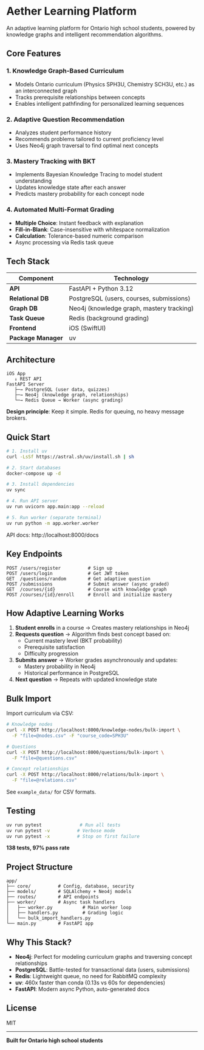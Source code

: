 # Aether Learning Platform

An adaptive learning platform for Ontario high school students, powered by knowledge graphs and intelligent recommendation algorithms.

## Core Features

### 1. Knowledge Graph-Based Curriculum
- Models Ontario curriculum (Physics SPH3U, Chemistry SCH3U, etc.) as an interconnected graph
- Tracks prerequisite relationships between concepts
- Enables intelligent pathfinding for personalized learning sequences

### 2. Adaptive Question Recommendation
- Analyzes student performance history
- Recommends problems tailored to current proficiency level
- Uses Neo4j graph traversal to find optimal next concepts

### 3. Mastery Tracking with BKT
- Implements Bayesian Knowledge Tracing to model student understanding
- Updates knowledge state after each answer
- Predicts mastery probability for each concept node

### 4. Automated Multi-Format Grading
- **Multiple Choice**: Instant feedback with explanation
- **Fill-in-Blank**: Case-insensitive with whitespace normalization
- **Calculation**: Tolerance-based numeric comparison
- Async processing via Redis task queue

## Tech Stack

| Component | Technology |
|-----------|-----------|
| **API** | FastAPI + Python 3.12 |
| **Relational DB** | PostgreSQL (users, courses, submissions) |
| **Graph DB** | Neo4j (knowledge graph, mastery tracking) |
| **Task Queue** | Redis (background grading) |
| **Frontend** | iOS (SwiftUI) |
| **Package Manager** | uv |

## Architecture

```
iOS App
   ↓ REST API
FastAPI Server
   ├─→ PostgreSQL (user data, quizzes)
   ├─→ Neo4j (knowledge graph, relationships)
   └─→ Redis Queue → Worker (async grading)
```

**Design principle**: Keep it simple. Redis for queuing, no heavy message brokers.

## Quick Start

```bash
# 1. Install uv
curl -LsSf https://astral.sh/uv/install.sh | sh

# 2. Start databases
docker-compose up -d

# 3. Install dependencies
uv sync

# 4. Run API server
uv run uvicorn app.main:app --reload

# 5. Run worker (separate terminal)
uv run python -m app.worker.worker
```

API docs: http://localhost:8000/docs

## Key Endpoints

```
POST /users/register          # Sign up
POST /users/login             # Get JWT token
GET  /questions/random        # Get adaptive question
POST /submissions             # Submit answer (async graded)
GET  /courses/{id}            # Course with knowledge graph
POST /courses/{id}/enroll     # Enroll and initialize mastery
```

## How Adaptive Learning Works

1. **Student enrolls** in a course → Creates mastery relationships in Neo4j
2. **Requests question** → Algorithm finds best concept based on:
   - Current mastery level (BKT probability)
   - Prerequisite satisfaction
   - Difficulty progression
3. **Submits answer** → Worker grades asynchronously and updates:
   - Mastery probability in Neo4j
   - Historical performance in PostgreSQL
4. **Next question** → Repeats with updated knowledge state

## Bulk Import

Import curriculum via CSV:

```bash
# Knowledge nodes
curl -X POST http://localhost:8000/knowledge-nodes/bulk-import \
  -F "file=@nodes.csv" -F "course_code=SPH3U"

# Questions
curl -X POST http://localhost:8000/questions/bulk-import \
  -F "file=@questions.csv"

# Concept relationships
curl -X POST http://localhost:8000/relations/bulk-import \
  -F "file=@relations.csv"
```

See `example_data/` for CSV formats.

## Testing

```bash
uv run pytest              # Run all tests
uv run pytest -v          # Verbose mode
uv run pytest -x          # Stop on first failure
```

**138 tests, 97% pass rate**

## Project Structure

```
app/
├── core/          # Config, database, security
├── models/        # SQLAlchemy + Neo4j models
├── routes/        # API endpoints
├── worker/        # Async task handlers
│   ├── worker.py           # Main worker loop
│   ├── handlers.py         # Grading logic
│   └── bulk_import_handlers.py
└── main.py        # FastAPI app
```

## Why This Stack?

- **Neo4j**: Perfect for modeling curriculum graphs and traversing concept relationships
- **PostgreSQL**: Battle-tested for transactional data (users, submissions)
- **Redis**: Lightweight queue, no need for RabbitMQ complexity
- **uv**: 460x faster than conda (0.13s vs 60s for dependencies)
- **FastAPI**: Modern async Python, auto-generated docs

## License

MIT

---

**Built for Ontario high school students**
